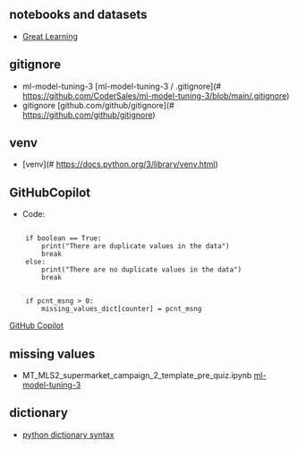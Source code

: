 ## notebooks and datasets

- [Great Learning](https://www.mygreatlearning.com/)

## gitignore
- ml-model-tuning-3 [ml-model-tuning-3 / .gitignore](# https://github.com/CoderSales/ml-model-tuning-3/blob/main/.gitignore)
- gitignore [github.com/github/gitignore](# https://github.com/github/gitignore)

## venv
- [venv](# https://docs.python.org/3/library/venv.html)

## GitHubCopilot
- Code:

```

    if boolean == True:
        print("There are duplicate values in the data")
        break
    else:
        print("There are no duplicate values in the data")
        break

```

```

    if pcnt_msng > 0:
        missing_values_dict[counter] = pcnt_msng

```

 [GitHub Copilot](https://github.com/features/copilot)

 ## missing values
 - MT_MLS2_supermarket_campaign_2_template_pre_quiz.ipynb [ml-model-tuning-3](https://github.com/CoderSales/ml-model-tuning-3)

 ## dictionary
 - [python dictionary syntax](https://www.programiz.com/python-programming/methods/dictionary/update)
